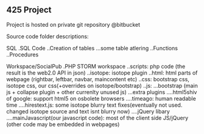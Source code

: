 425 Project
---------------

Project is hosted on private git repository @bitbucket


Source code folder descriptions:

SQL
.SQL Code
..Creation of tables
...some table atlering
..Functions
..Procedures

Workspace/SocialPub
.PHP STORM workspace
..scripts: php code (the result is the web2.0 API in json)
..isotope: isotope plugin
..html: html parts of webpage (rightbar, leftbar, navbar, maincontent etc)
..css: bootstrap css, isotope css, our css(+overrides on isotope/bootstrap)
..js:
...bootstrap (main js + collapse plugin + other currenlty unused js)
...extra plugins
....html5shiv of google: support html5 on osbolete browsers
....timeago: human readable time
....hirestext.js: some isotope blurry text fixes(eventually not used. changed isotope source and text isnt blurry now)
....jQuery libary
....mainJavascript(our javascript code): most of the client side JS/jQuery (other code may be embedded in webpages)

